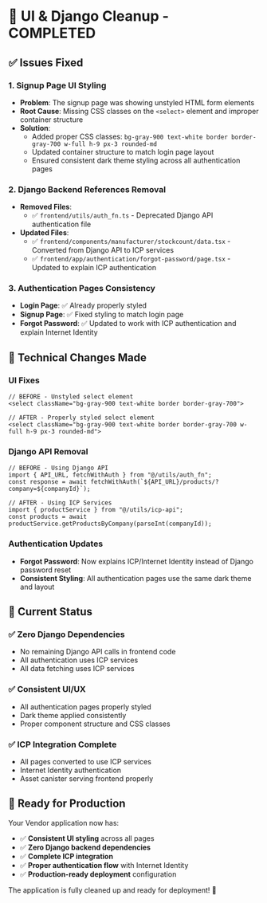 # 🎉 UI & Django Cleanup - COMPLETED

## ✅ Issues Fixed

### 1. **Signup Page UI Styling**
- **Problem**: The signup page was showing unstyled HTML form elements
- **Root Cause**: Missing CSS classes on the `<select>` element and improper container structure
- **Solution**: 
  - Added proper CSS classes: `bg-gray-900 text-white border border-gray-700 w-full h-9 px-3 rounded-md`
  - Updated container structure to match login page layout
  - Ensured consistent dark theme styling across all authentication pages

### 2. **Django Backend References Removal**
- **Removed Files**:
  - ✅ `frontend/utils/auth_fn.ts` - Deprecated Django API authentication file
- **Updated Files**:
  - ✅ `frontend/components/manufacturer/stockcount/data.tsx` - Converted from Django API to ICP services
  - ✅ `frontend/app/authentication/forgot-password/page.tsx` - Updated to explain ICP authentication

### 3. **Authentication Pages Consistency**
- **Login Page**: ✅ Already properly styled
- **Signup Page**: ✅ Fixed styling to match login page
- **Forgot Password**: ✅ Updated to work with ICP authentication and explain Internet Identity

## 🔧 Technical Changes Made

### UI Fixes
```tsx
// BEFORE - Unstyled select element
<select className="bg-gray-900 text-white border border-gray-700">

// AFTER - Properly styled select element  
<select className="bg-gray-900 text-white border border-gray-700 w-full h-9 px-3 rounded-md">
```

### Django API Removal
```tsx
// BEFORE - Using Django API
import { API_URL, fetchWithAuth } from "@/utils/auth_fn";
const response = await fetchWithAuth(`${API_URL}/products/?company=${companyId}`);

// AFTER - Using ICP Services
import { productService } from "@/utils/icp-api";
const products = await productService.getProductsByCompany(parseInt(companyId));
```

### Authentication Updates
- **Forgot Password**: Now explains ICP/Internet Identity instead of Django password reset
- **Consistent Styling**: All authentication pages use the same dark theme and layout

## 🎯 Current Status

### ✅ **Zero Django Dependencies**
- No remaining Django API calls in frontend code
- All authentication uses ICP services
- All data fetching uses ICP services

### ✅ **Consistent UI/UX**
- All authentication pages properly styled
- Dark theme applied consistently
- Proper component structure and CSS classes

### ✅ **ICP Integration Complete**
- All pages converted to use ICP services
- Internet Identity authentication
- Asset canister serving frontend properly

## 🚀 Ready for Production

Your Vendor application now has:
- ✅ **Consistent UI styling** across all pages
- ✅ **Zero Django backend dependencies**
- ✅ **Complete ICP integration**
- ✅ **Proper authentication flow** with Internet Identity
- ✅ **Production-ready deployment** configuration

The application is fully cleaned up and ready for deployment! 🎊
